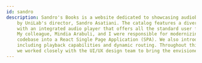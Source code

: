 ```yaml
---
id: sandro
description: Sandro's Books is a website dedicated to showcasing audiobooks authored 
    by UniLab's director, Sandro Asatiani. The catalog features a diverse range of topics, 
    with an integrated audio player that offers all the standard user functionalities.
    My colleague, Mindia Arabuli, and I were responsible for modernizing the existing 
    codebase into a React Single Page Application (SPA). We also introduced new features, 
    including playback capabilities and dynamic routing. Throughout this process,
    we worked closely with the UI/UX design team to bring the envisioned product to life.
---
```

